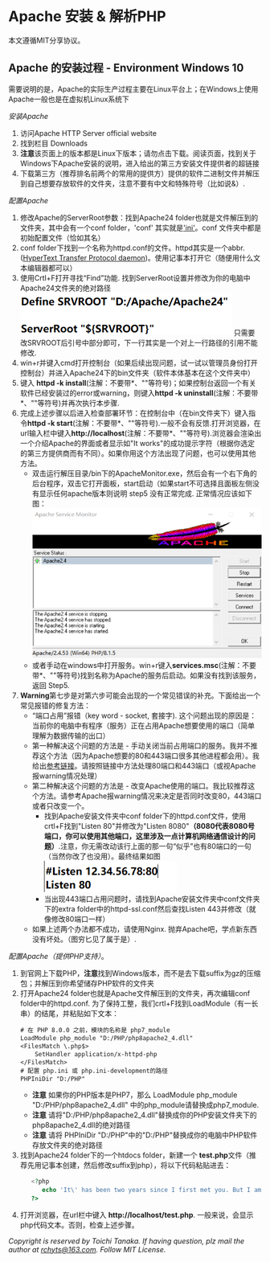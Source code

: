 # Apache 安装 & 解析PHP
本文遵循MIT分享协议。

## Apache 的安装过程 - Environment Windows 10
需要说明的是，Apache的实际生产过程主要在Linux平台上；在Windows上使用Apache一般也是在虚拟机Linux系统下

*安装Apache*
1. 访问Apache HTTP Server official website
2. 找到栏目 Downloads
3. **注意**该页面上的版本都是Linux下版本；请勿点击下载。阅读页面，找到关于Windows下Apache安装的说明，进入给出的第三方安装文件提供者的超链接
4. 下载第三方（推荐排名前两个的常用的提供方）提供的软件二进制文件并解压到自己想要存放软件的文件夹，注意不要有中文和特殊符号（比如说&）.

*配置Apache*
1. 修改Apache的ServerRoot参数：找到Apache24 folder也就是文件解压到的文件夹，其中会有一个conf folder，'conf' 其实就是['ini'](https://zh.wikipedia.org/wiki/INI%E6%96%87%E4%BB%B6)。conf 文件夹中都是初始配置文件（恰如其名）
2. conf folder下找到一个名称为httpd.conf的文件。httpd其实是一个abbr.([HyperText Transfer Protocol daemon](https://en.wikipedia.org/wiki/Httpd))。使用记事本打开它（随便用什么文本编辑器都可以）
3. 使用Crtl+F打开寻找“Find”功能. 找到ServerRoot设置并修改为你的电脑中Apache24文件夹的绝对路径![](source/img/ServerRoot路径修改.png)
   只需要改SRVROOT后引号中部分即可，下一行其实是一个对上一行路径的引用不能修改.
4. win+r并键入cmd打开控制台（如果后续出现问题，试一试以管理员身份打开控制台）并进入Apache24下的bin文件夹（软件本体基本在这个文件夹中）
5. 键入 **httpd -k install**(注解：不要带*、""等符号)；如果控制台返回一个有关软件已经安装过的error或warning，则键入**httpd -k uninstall**(注解：不要带*、""等符号)并再次执行本步骤.
6. 完成上述步骤以后进入检查部署环节：在控制台中（在bin文件夹下）键入指令**httpd -k start**(注解：不要带*、""等符号).一般不会有反馈.打开浏览器，在url输入栏中键入**http://localhost**(注解：不要带*、""等符号).浏览器会渲染出一个介绍Apache的界面或者显示如"It works"的成功提示字符（根据你选定的第三方提供商而有不同）。如果你用这个方法出现了问题，也可以使用其他方法。
   + 双击运行解压目录/bin下的ApacheMonitor.exe，然后会有一个右下角的后台程序，双击它打开面板，start启动（如果start不可选择且面板左侧没有显示任何apache版本则说明 step5 没有正常完成. 正常情况应该如下图：![](source/img/Apache-monitor%20%20.png)
   + 或者手动在windows中打开服务。win+r键入**services.msc**(注解：不要带*、""等符号)找到名称为Apache的服务后启动。如果没有找到该服务，返回 Step5.
7. **Warning**第七步是对第六步可能会出现的一个常见错误的补充。下面给出一个常见报错的修复方法：
   + “端口占用”报错（key word - socket, 套接字). 这个问题出现的原因是：当前你的电脑中有程序（服务）正在占用Apache想要使用的端口（简单理解为数据传输的出口）
   + 第一种解决这个问题的方法是 - 手动关闭当前占用端口的服务。我并不推荐这个方法（因为Apache想要的80和443端口很多其他进程都会用）。我给出[参考链接](https://www.runoob.com/w3cnote/windows-finds-port-usage.html)。请按照链接中方法处理80端口和443端口（或视Apache报warning情况处理）
   + 第二种解决这个问题的方法是 - 改变Apache使用的端口。我比较推荐这个方法。请参考Apache报warning情况来决定是否同时改变80，443端口或者只改变一个。
     + 找到Apache安装文件夹中conf folder下的httpd.conf文件，使用crtl+F找到"Listen 80"并修改为"Listen 8080"**（8080代表8080号端口，你可以使用其他端口，这里涉及一点计算机网络通信设计的问题）**.注意，你无需改动该行上面的那一句“似乎”也有80端口的一句（当然你改了也没用）。最终结果如图![](source/img/改动80监听端口.png)
     + 当出现443端口占用问题时，请找到Apache安装文件夹中conf文件夹下的extra folder中的httpd-ssl.conf然后查找Listen 443并修改（就像修改80端口一样）
   + 如果上述两个办法都不成功，请使用Nginx. 抛弃Apache吧，学点新东西没有坏处。（图穷匕见了属于是）.

*配置Apache（提供PHP支持）*。
1. 到官网上下载PHP，**注意**找到Windows版本，而不是去下载suffix为gz的压缩包；并解压到你希望储存PHP软件的文件夹
2. 打开Apache24 folder也就是Apache文件解压到的文件夹，再次编辑conf folder中的httpd.conf. 为了保持工整，我们crtl+F找到LoadModule（有一长串）的结尾，并粘贴如下文本：
      ````
      # 在 PHP 8.0.0 之前，模块的名称是 php7_module
      LoadModule php_module "D:/PHP/php8apache2_4.dll"
      <FilesMatch \.php$>
          SetHandler application/x-httpd-php
      </FilesMatch>
      # 配置 php.ini 或 php.ini-development的路径
      PHPIniDir "D:/PHP"
      ````
   + **注意** 如果你的PHP版本是PHP7，那么 LoadModule php_module "D:/PHP/php8apache2_4.dll" 中的php_module请替换成php7_module.
   + **注意** 请将"D:/PHP/php8apache2_4.dll"替换成你的PHP安装文件夹下的php8apache2_4.dll的绝对路径
   + **注意** 请将 PHPIniDir "D:/PHP"中的"D:/PHP"替换成你的电脑中PHP软件存放文件夹的绝对路径
3. 找到Apache24 folder下的一个htdocs folder，新建一个 **test.php**文件（推荐先用记事本创建，然后修改suffix到php），将以下代码粘贴进去：
   ````php
      <?php
         echo 'It\' has been two years since I first met you. But I am still missing you, and meeting you in my everyday dream.'
      ?>
   ````
4. 打开浏览器，在url栏中键入 **http://localhost/test.php**. 一般来说，会显示php代码文本。否则，检查上述步骤。

*Copyright is reserved by Toichi Tanaka. If having question, plz mail the author at rchyts@163.com. Follow MIT License.*

